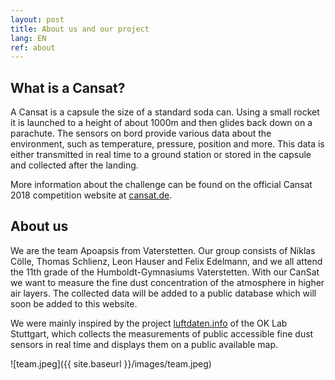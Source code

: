 ```yaml
---
layout: post
title: About us and our project
lang: EN
ref: about
---
```


What is a Cansat?
--------------------

A Cansat is a capsule the size of a standard soda can. Using a small rocket
it is launched to a height of about 1000m and then glides back down on a parachute.
The sensors on bord provide various data about the environment, such as temperature, pressure, position and  more.
This data is either transmitted in real time to a ground station or stored in the capsule and collected after
the landing.

More information about the challenge can be found on the official Cansat 2018 competition website
at [cansat.de](https://cansat.de).


About us
---------------
We are the team Apoapsis from Vaterstetten. Our group consists of
Niklas Cölle, Thomas Schlienz, Leon Hauser and Felix Edelmann, and we all attend the 11th grade of the
Humboldt-Gymnasiums Vaterstetten.
With our CanSat we want to measure the fine dust concentration of the atmosphere in higher air layers. 
The collected data will be added to a public database which will soon be added to this website.

We were mainly inspired by the project [luftdaten.info](http://luftdaten.info) of the OK Lab Stuttgart, which collects the measurements of public accessible fine dust sensors in real time and displays them on a public available map.

![team.jpeg]({{ site.baseurl }}/images/team.jpeg)

